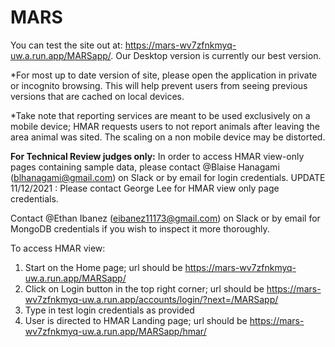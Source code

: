 # MARS

You can test the site out at: https://mars-wv7zfnkmyq-uw.a.run.app/MARSapp/. Our Desktop version is currently our best version. 

*For most up to date version of site, please open the application in private or incognito browsing.  This will help prevent users from seeing previous versions that are cached on local devices.

*Take note that reporting services are meant to be used exclusively on a mobile device; HMAR requests users to not report animals after leaving the area animal was sited.  The scaling on a non mobile device may be distorted.

**For Technical Review judges only:** In order to access HMAR view-only pages containing sample data, please contact @Blaise Hanagami (blhanagami@gmail.com) on Slack or by email for login credentials.  UPDATE 11/12/2021 : Please contact George Lee for HMAR view only page credentials.


Contact @Ethan Ibanez (eibanez11173@gmail.com) on Slack or by email for MongoDB credentials if you wish to inspect it more thoroughly. 

To access HMAR view:
1. Start on the Home page;
url should be https://mars-wv7zfnkmyq-uw.a.run.app/MARSapp/
2. Click on Login button in the top right corner;
url should be https://mars-wv7zfnkmyq-uw.a.run.app/accounts/login/?next=/MARSapp/ 
3. Type in test login credentials as provided
4. User is directed to HMAR Landing page;
url should be https://mars-wv7zfnkmyq-uw.a.run.app/MARSapp/hmar/
